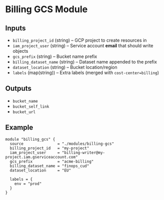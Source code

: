 # Billing GCS Module

## Inputs
- `billing_project_id` (string) – GCP project to create resources in
- `iam_project_user` (string) – Service account **email** that should write objects
- `gcs_prefix` (string) – Bucket name prefix
- `billing_dataset_name` (string) – Dataset name appended to the prefix
- `dataset_location` (string) – Bucket location/region
- `labels` (map(string)) – Extra labels (merged with `cost-center=billing`)

## Outputs
- `bucket_name`
- `bucket_self_link`
- `bucket_url`

## Example

```hcl
module "billing_gcs" {
  source               = "./modules/billing-gcs"
  billing_project_id   = "my-project"
  iam_project_user     = "billing-writer@my-project.iam.gserviceaccount.com"
  gcs_prefix           = "acme-billing"
  billing_dataset_name = "finops_cud"
  dataset_location     = "EU"

  labels = {
    env = "prod"
  }
}
